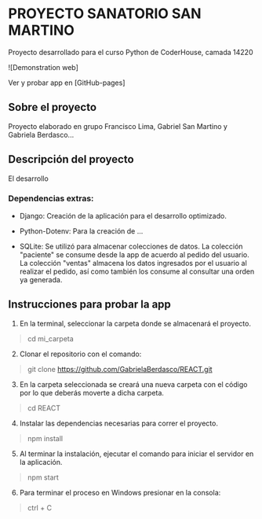 # PROYECTO SANATORIO SAN MARTINO

Proyecto desarrollado para el curso Python de CoderHouse, camada 14220

![Demonstration web]

Ver y probar app en [GitHub-pages]

## Sobre el proyecto

Proyecto elaborado en grupo Francisco Lima, Gabriel San Martino y Gabriela Berdasco...

## Descripción del proyecto

El desarrollo 

### Dependencias extras:

* Django: Creación de la aplicación para el desarrollo optimizado.

* Python-Dotenv: Para la creación de ...

* SQLite: Se utilizó para almacenar colecciones de datos. La colección "paciente" se consume desde la app de acuerdo al pedido del usuario. La colección "ventas" almacena los datos ingresados por el usuario al realizar el pedido, así como también los consume al consultar una orden ya generada.

## Instrucciones para probar la app

1. En la terminal, seleccionar la carpeta donde se almacenará el proyecto.

> cd mi_carpeta

2. Clonar el repositorio con el comando: 

> git clone https://github.com/GabrielaBerdasco/REACT.git

3. En la carpeta seleccionada se creará una nueva carpeta con el código por lo que deberás moverte a dicha carpeta.

> cd REACT

4. Instalar las dependencias necesarias para correr el proyecto.

> npm install

5. Al terminar la instalación, ejecutar el comando para iniciar el servidor en la aplicación.

> npm start

6. Para terminar el proceso en Windows presionar en la consola:

> ctrl + C 


